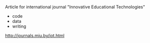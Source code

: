 Article for international journal "Innovative Educational Technologies"
- code
- data
- writing

http://journals.miu.by/iot.html